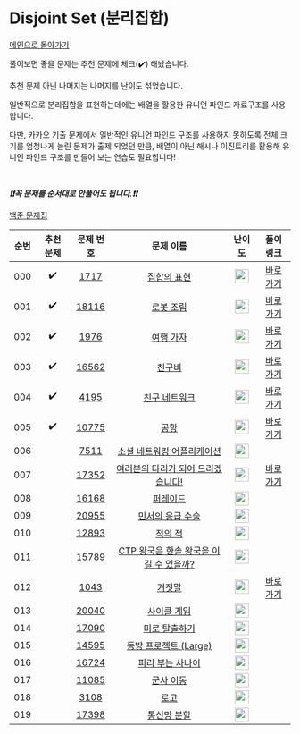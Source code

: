 # Disjoint Set (분리집합)

[메인으로 돌아가기](https://github.com/tony9402/baekjoon)

풀어보면 좋을 문제는 추천 문제에 체크(:heavy_check_mark:) 해놨습니다.

추천 문제 아닌 나머지는 나머지를 난이도 섞었습니다.

일반적으로 분리집합을 표현하는데에는 배열을 활용한 유니언 파인드 자료구조를 사용합니다.

다만, 카카오 기출 문제에서 일반적인 유니언 파인드 구조를 사용하지 못하도록 전체 크기를 엄청나게 늘린 문제가 출제 되었던 만큼,
배열이 아닌 해시나 이진트리를 활용해 유니언 파인드 구조를 만들어 보는 연습도 필요합니다!

<br>

***❗️❗️꼭 문제를 순서대로 안풀어도 됩니다.❗️❗️***

[백준 문제집](https://www.acmicpc.net/workbook/view/6784)


|순번|추천 문제|문제 번호|문제 이름|난이도|풀이 링크|
|:--:|:--:|:--:|:--:|:--:|:--:|
|000|:heavy_check_mark:|<a href="https://www.acmicpc.net/problem/1717" target="_blank">1717</a>|<a href="https://www.acmicpc.net/problem/1717" target="_blank">집합의 표현</a>|<img height="25px" width="25px" src="https://static.solved.ac/tier_small/11.svg"/>|<a href="./../../solution/disjoint_set/1717" target="_blank">바로 가기</a>|
|001|:heavy_check_mark:|<a href="https://www.acmicpc.net/problem/18116" target="_blank">18116</a>|<a href="https://www.acmicpc.net/problem/18116" target="_blank">로봇 조립</a>|<img height="25px" width="25px" src="https://static.solved.ac/tier_small/12.svg"/>|<a href="./../../solution/disjoint_set/18116" target="_blank">바로 가기</a>|
|002|:heavy_check_mark:|<a href="https://www.acmicpc.net/problem/1976" target="_blank">1976</a>|<a href="https://www.acmicpc.net/problem/1976" target="_blank">여행 가자</a>|<img height="25px" width="25px" src="https://static.solved.ac/tier_small/12.svg"/>|<a href="./../../solution/disjoint_set/1976" target="_blank">바로 가기</a>|
|003|:heavy_check_mark:|<a href="https://www.acmicpc.net/problem/16562" target="_blank">16562</a>|<a href="https://www.acmicpc.net/problem/16562" target="_blank">친구비</a>|<img height="25px" width="25px" src="https://static.solved.ac/tier_small/12.svg"/>|<a href="./../../solution/disjoint_set/16562" target="_blank">바로 가기</a>|
|004|:heavy_check_mark:|<a href="https://www.acmicpc.net/problem/4195" target="_blank">4195</a>|<a href="https://www.acmicpc.net/problem/4195" target="_blank">친구 네트워크</a>|<img height="25px" width="25px" src="https://static.solved.ac/tier_small/14.svg"/>|<a href="./../../solution/disjoint_set/4195" target="_blank">바로 가기</a>|
|005|:heavy_check_mark:|<a href="https://www.acmicpc.net/problem/10775" target="_blank">10775</a>|<a href="https://www.acmicpc.net/problem/10775" target="_blank">공항</a>|<img height="25px" width="25px" src="https://static.solved.ac/tier_small/14.svg"/>|<a href="./../../solution/disjoint_set/10775" target="_blank">바로 가기</a>|
|006||<a href="https://www.acmicpc.net/problem/7511" target="_blank">7511</a>|<a href="https://www.acmicpc.net/problem/7511" target="_blank">소셜 네트워킹 어플리케이션</a>|<img height="25px" width="25px" src="https://static.solved.ac/tier_small/11.svg"/>||
|007||<a href="https://www.acmicpc.net/problem/17352" target="_blank">17352</a>|<a href="https://www.acmicpc.net/problem/17352" target="_blank">여러분의 다리가 되어 드리겠습니다!</a>|<img height="25px" width="25px" src="https://static.solved.ac/tier_small/11.svg"/>|<a href="./../../solution/disjoint_set/17352" target="_blank">바로 가기</a>|
|008||<a href="https://www.acmicpc.net/problem/16168" target="_blank">16168</a>|<a href="https://www.acmicpc.net/problem/16168" target="_blank">퍼레이드</a>|<img height="25px" width="25px" src="https://static.solved.ac/tier_small/12.svg"/>||
|009||<a href="https://www.acmicpc.net/problem/20955" target="_blank">20955</a>|<a href="https://www.acmicpc.net/problem/20955" target="_blank">민서의 응급 수술</a>|<img height="25px" width="25px" src="https://static.solved.ac/tier_small/12.svg"/>||
|010||<a href="https://www.acmicpc.net/problem/12893" target="_blank">12893</a>|<a href="https://www.acmicpc.net/problem/12893" target="_blank">적의 적</a>|<img height="25px" width="25px" src="https://static.solved.ac/tier_small/12.svg"/>||
|011||<a href="https://www.acmicpc.net/problem/15789" target="_blank">15789</a>|<a href="https://www.acmicpc.net/problem/15789" target="_blank">CTP 왕국은 한솔 왕국을 이길 수 있을까?</a>|<img height="25px" width="25px" src="https://static.solved.ac/tier_small/12.svg"/>||
|012||<a href="https://www.acmicpc.net/problem/1043" target="_blank">1043</a>|<a href="https://www.acmicpc.net/problem/1043" target="_blank">거짓말</a>|<img height="25px" width="25px" src="https://static.solved.ac/tier_small/12.svg"/>|<a href="./../../solution/disjoint_set/1043" target="_blank">바로 가기</a>|
|013||<a href="https://www.acmicpc.net/problem/20040" target="_blank">20040</a>|<a href="https://www.acmicpc.net/problem/20040" target="_blank">사이클 게임</a>|<img height="25px" width="25px" src="https://static.solved.ac/tier_small/12.svg"/>||
|014||<a href="https://www.acmicpc.net/problem/17090" target="_blank">17090</a>|<a href="https://www.acmicpc.net/problem/17090" target="_blank">미로 탈출하기</a>|<img height="25px" width="25px" src="https://static.solved.ac/tier_small/13.svg"/>||
|015||<a href="https://www.acmicpc.net/problem/14595" target="_blank">14595</a>|<a href="https://www.acmicpc.net/problem/14595" target="_blank">동방 프로젝트 (Large)</a>|<img height="25px" width="25px" src="https://static.solved.ac/tier_small/13.svg"/>||
|016||<a href="https://www.acmicpc.net/problem/16724" target="_blank">16724</a>|<a href="https://www.acmicpc.net/problem/16724" target="_blank">피리 부는 사나이</a>|<img height="25px" width="25px" src="https://static.solved.ac/tier_small/13.svg"/>||
|017||<a href="https://www.acmicpc.net/problem/11085" target="_blank">11085</a>|<a href="https://www.acmicpc.net/problem/11085" target="_blank">군사 이동</a>|<img height="25px" width="25px" src="https://static.solved.ac/tier_small/13.svg"/>||
|018||<a href="https://www.acmicpc.net/problem/3108" target="_blank">3108</a>|<a href="https://www.acmicpc.net/problem/3108" target="_blank">로고</a>|<img height="25px" width="25px" src="https://static.solved.ac/tier_small/14.svg"/>||
|019||<a href="https://www.acmicpc.net/problem/17398" target="_blank">17398</a>|<a href="https://www.acmicpc.net/problem/17398" target="_blank">통신망 분할</a>|<img height="25px" width="25px" src="https://static.solved.ac/tier_small/16.svg"/>||